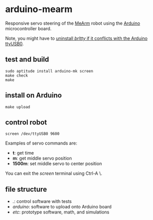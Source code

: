 # arduino-mearm

Responsive servo steering of the [MeArm][1] robot using the [Arduino][2] microcontroller board.

Note, you might have to [uninstall *brltty* if it conflicts with the Arduino ttyUSB0][3].

## test and build

```
sudo aptitude install arduino-mk screen
make check
make
```

## install on Arduino

```
make upload
```

## control robot

```
screen /dev/ttyUSB0 9600
```

Examples of servo commands are:

* **t**: get time
* **m**: get middle servo position
* **1500m**: set middle servo to center position

You can exit the *screen* terminal using Ctrl-A \\.

## file structure

* *.*: control software with tests
* *arduino*: software to upload onto Arduino board
* *etc*: prototype software, math, and simulations

[1]: http://mearm.com/
[2]: https://www.arduino.cc/
[3]: http://www.ladyada.net/learn/arduino/lesson0-lin.html
